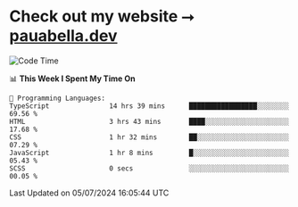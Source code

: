 # Check out my website ⭢ [pauabella.dev](https://pauabella.dev)

<!--START_SECTION:waka-->
![Code Time](http://img.shields.io/badge/Code%20Time-3%2C532%20hrs%2037%20mins-blue)

📊 **This Week I Spent My Time On** 

```text
💬 Programming Languages: 
TypeScript               14 hrs 39 mins      █████████████████░░░░░░░░   69.56 % 
HTML                     3 hrs 43 mins       ████░░░░░░░░░░░░░░░░░░░░░   17.68 % 
CSS                      1 hr 32 mins        ██░░░░░░░░░░░░░░░░░░░░░░░   07.29 % 
JavaScript               1 hr 8 mins         █░░░░░░░░░░░░░░░░░░░░░░░░   05.43 % 
SCSS                     0 secs              ░░░░░░░░░░░░░░░░░░░░░░░░░   00.05 % 
```


 Last Updated on 05/07/2024 16:05:44 UTC
<!--END_SECTION:waka-->
